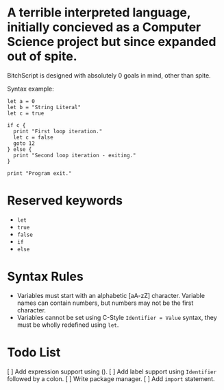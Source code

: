 # A terrible interpreted language, initially concieved as a Computer Science project but since expanded out of spite.

BitchScript is designed with absolutely 0 goals in mind, other than spite.

Syntax example:

```
let a = 0
let b = "String Literal"
let c = true

if c {
  print "First loop iteration."
  let c = false
  goto 12
} else {
  print "Second loop iteration - exiting."
}

print "Program exit."
```


# Reserved keywords

* `let`
* `true`
* `false`
* `if`
* `else`

# Syntax Rules

* Variables must start with an alphabetic [aA-zZ] character. Variable names can contain numbers, but numbers may not be the first character.
* Variables cannot be set using C-Style `Identifier = Value` syntax, they must be wholly redefined using `let`.


# Todo List

[ ] Add expression support using ().
[ ] Add label support using `Identifier` followed by a colon.
[ ] Write package manager.
[ ] Add `import` statement.
